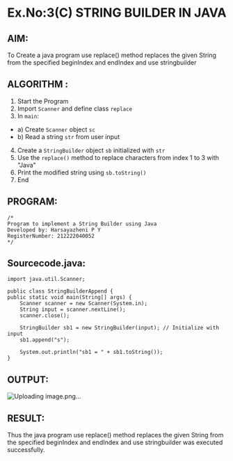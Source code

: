 # Ex.No:3(C)    STRING BUILDER IN JAVA

## AIM:
To Create a java program use replace() method replaces the given String from the specified beginIndex and endIndex and use stringbuilder

## ALGORITHM :
1.  Start the Program
2.	Import `Scanner` and define class `replace`
3.	In `main`:
-	a) Create `Scanner` object `sc`
-	b) Read a string `str` from user input
4.	Create a `StringBuilder` object `sb` initialized with `str`
5.	Use the `replace()` method to replace characters from index 1 to 3 with "Java"
6.	Print the modified string using `sb.toString()`
7.	End






## PROGRAM:
 ```
/*
Program to implement a String Builder using Java
Developed by: Harsayazheni P Y
RegisterNumber: 212222040052
*/
```

## Sourcecode.java:
```
import java.util.Scanner;

public class StringBuilderAppend {
public static void main(String[] args) {
    Scanner scanner = new Scanner(System.in);
    String input = scanner.nextLine();
    scanner.close();

    StringBuilder sb1 = new StringBuilder(input); // Initialize with input
    sb1.append("s");

    System.out.println("sb1 = " + sb1.toString());
}
```






## OUTPUT:
![Uploading image.png…]()



## RESULT:
Thus the java program use replace() method replaces the given String from the specified beginIndex and endIndex and use stringbuilder was executed successfully.



